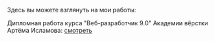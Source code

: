 Здесь вы можете взглянуть на мои работы:


Дипломная работа курса "Веб-разработчик 9.0" Академии вёрстки Артёма Исламова: [смотреть](https://saszami.github.io/portfolio/Bestpapa/index.html)
